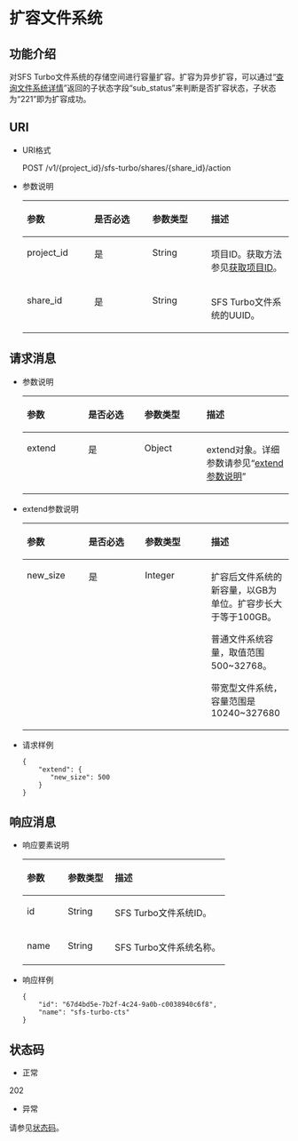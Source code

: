 # 扩容文件系统<a name="sfs_02_0056"></a>

## 功能介绍<a name="section10078954"></a>

对SFS Turbo文件系统的存储空间进行容量扩容。扩容为异步扩容，可以通过“[查询文件系统详情](查询单个文件系统.md)”返回的子状态字段“sub\_status”来判断是否扩容状态，子状态为“221”即为扩容成功。

## URI<a name="section23601724"></a>

-   URI格式

    POST /v1/\{project\_id\}/sfs-turbo/shares/\{share\_id\}/action

-   参数说明

    <a name="table61516961"></a>
    <table><thead align="left"><tr id="row15685300"><th class="cellrowborder" valign="top" width="25.27%" id="mcps1.1.5.1.1"><p id="p62549763"><a name="p62549763"></a><a name="p62549763"></a>参数</p>
    </th>
    <th class="cellrowborder" valign="top" width="21.83%" id="mcps1.1.5.1.2"><p id="p33366031"><a name="p33366031"></a><a name="p33366031"></a>是否必选</p>
    </th>
    <th class="cellrowborder" valign="top" width="22.07%" id="mcps1.1.5.1.3"><p id="p1750013217615"><a name="p1750013217615"></a><a name="p1750013217615"></a>参数类型</p>
    </th>
    <th class="cellrowborder" valign="top" width="30.830000000000002%" id="mcps1.1.5.1.4"><p id="p18293951"><a name="p18293951"></a><a name="p18293951"></a>描述</p>
    </th>
    </tr>
    </thead>
    <tbody><tr id="row5415035"><td class="cellrowborder" valign="top" width="25.27%" headers="mcps1.1.5.1.1 "><p id="p35964716"><a name="p35964716"></a><a name="p35964716"></a>project_id</p>
    </td>
    <td class="cellrowborder" valign="top" width="21.83%" headers="mcps1.1.5.1.2 "><p id="p27460922"><a name="p27460922"></a><a name="p27460922"></a>是</p>
    </td>
    <td class="cellrowborder" valign="top" width="22.07%" headers="mcps1.1.5.1.3 "><p id="p16500113211620"><a name="p16500113211620"></a><a name="p16500113211620"></a>String</p>
    </td>
    <td class="cellrowborder" valign="top" width="30.830000000000002%" headers="mcps1.1.5.1.4 "><p id="p24840910"><a name="p24840910"></a><a name="p24840910"></a>项目ID。获取方法参见<a href="获取项目ID.md">获取项目ID</a>。</p>
    </td>
    </tr>
    <tr id="row20571123"><td class="cellrowborder" valign="top" width="25.27%" headers="mcps1.1.5.1.1 "><p id="p55648230"><a name="p55648230"></a><a name="p55648230"></a>share_id</p>
    </td>
    <td class="cellrowborder" valign="top" width="21.83%" headers="mcps1.1.5.1.2 "><p id="p11212819"><a name="p11212819"></a><a name="p11212819"></a>是</p>
    </td>
    <td class="cellrowborder" valign="top" width="22.07%" headers="mcps1.1.5.1.3 "><p id="p550013321568"><a name="p550013321568"></a><a name="p550013321568"></a>String</p>
    </td>
    <td class="cellrowborder" valign="top" width="30.830000000000002%" headers="mcps1.1.5.1.4 "><p id="p35823136"><a name="p35823136"></a><a name="p35823136"></a>SFS Turbo文件系统的UUID。</p>
    </td>
    </tr>
    </tbody>
    </table>


## 请求消息<a name="section11088925"></a>

-   参数说明

    <a name="table20355323"></a>
    <table><thead align="left"><tr id="row26131842"><th class="cellrowborder" valign="top" width="23.00769923007699%" id="mcps1.1.5.1.1"><p id="p36304473"><a name="p36304473"></a><a name="p36304473"></a>参数</p>
    </th>
    <th class="cellrowborder" valign="top" width="21.157884211578843%" id="mcps1.1.5.1.2"><p id="p24294565"><a name="p24294565"></a><a name="p24294565"></a>是否必选</p>
    </th>
    <th class="cellrowborder" valign="top" width="23.30766923307669%" id="mcps1.1.5.1.3"><p id="p54981229"><a name="p54981229"></a><a name="p54981229"></a>参数类型</p>
    </th>
    <th class="cellrowborder" valign="top" width="32.52674732526747%" id="mcps1.1.5.1.4"><p id="p21702762"><a name="p21702762"></a><a name="p21702762"></a>描述</p>
    </th>
    </tr>
    </thead>
    <tbody><tr id="row13093283"><td class="cellrowborder" valign="top" width="23.00769923007699%" headers="mcps1.1.5.1.1 "><p id="p53923001"><a name="p53923001"></a><a name="p53923001"></a>extend</p>
    </td>
    <td class="cellrowborder" valign="top" width="21.157884211578843%" headers="mcps1.1.5.1.2 "><p id="p57988249"><a name="p57988249"></a><a name="p57988249"></a>是</p>
    </td>
    <td class="cellrowborder" valign="top" width="23.30766923307669%" headers="mcps1.1.5.1.3 "><p id="p5686931"><a name="p5686931"></a><a name="p5686931"></a>Object</p>
    </td>
    <td class="cellrowborder" valign="top" width="32.52674732526747%" headers="mcps1.1.5.1.4 "><p id="p66536629"><a name="p66536629"></a><a name="p66536629"></a>extend对象。详细参数请参见“<a href="#table20355323">extend参数说明</a>”</p>
    </td>
    </tr>
    </tbody>
    </table>

-   extend参数说明

    <a name="table19964132917205"></a>
    <table><thead align="left"><tr id="row10964029182010"><th class="cellrowborder" valign="top" width="23.16768323167683%" id="mcps1.1.5.1.1"><p id="p1396402992014"><a name="p1396402992014"></a><a name="p1396402992014"></a>参数</p>
    </th>
    <th class="cellrowborder" valign="top" width="21.16788321167883%" id="mcps1.1.5.1.2"><p id="p69647296201"><a name="p69647296201"></a><a name="p69647296201"></a>是否必选</p>
    </th>
    <th class="cellrowborder" valign="top" width="24.837516248375163%" id="mcps1.1.5.1.3"><p id="p65255358226"><a name="p65255358226"></a><a name="p65255358226"></a>参数类型</p>
    </th>
    <th class="cellrowborder" valign="top" width="30.826917308269174%" id="mcps1.1.5.1.4"><p id="p8964112917202"><a name="p8964112917202"></a><a name="p8964112917202"></a>描述</p>
    </th>
    </tr>
    </thead>
    <tbody><tr id="row7979112912017"><td class="cellrowborder" valign="top" width="23.16768323167683%" headers="mcps1.1.5.1.1 "><p id="p2979329122015"><a name="p2979329122015"></a><a name="p2979329122015"></a>new_size</p>
    </td>
    <td class="cellrowborder" valign="top" width="21.16788321167883%" headers="mcps1.1.5.1.2 "><p id="p1897992915202"><a name="p1897992915202"></a><a name="p1897992915202"></a>是</p>
    </td>
    <td class="cellrowborder" valign="top" width="24.837516248375163%" headers="mcps1.1.5.1.3 "><p id="p4525113511223"><a name="p4525113511223"></a><a name="p4525113511223"></a>Integer</p>
    </td>
    <td class="cellrowborder" valign="top" width="30.826917308269174%" headers="mcps1.1.5.1.4 "><p id="p699517298209"><a name="p699517298209"></a><a name="p699517298209"></a>扩容后文件系统的新容量，以GB为单位。扩容步长大于等于100GB。</p>
    <p id="p146831719218"><a name="p146831719218"></a><a name="p146831719218"></a>普通文件系统容量，取值范围500~32768。</p>
    <p id="p5961122432519"><a name="p5961122432519"></a><a name="p5961122432519"></a>带宽型文件系统，容量范围是10240~327680</p>
    </td>
    </tr>
    </tbody>
    </table>


-   请求样例

    ```
    {
        "extend": { 
           "new_size": 500    
        }
    }
    ```


## 响应消息<a name="section32691462"></a>

-   响应要素说明

    <a name="table1363496"></a>
    <table><thead align="left"><tr id="row43473456"><th class="cellrowborder" valign="top" width="20.200000000000003%" id="mcps1.1.4.1.1"><p id="p31689036"><a name="p31689036"></a><a name="p31689036"></a>参数</p>
    </th>
    <th class="cellrowborder" valign="top" width="23.23%" id="mcps1.1.4.1.2"><p id="p16675084"><a name="p16675084"></a><a name="p16675084"></a>参数类型</p>
    </th>
    <th class="cellrowborder" valign="top" width="56.57%" id="mcps1.1.4.1.3"><p id="p8504536"><a name="p8504536"></a><a name="p8504536"></a>描述</p>
    </th>
    </tr>
    </thead>
    <tbody><tr id="row17778841"><td class="cellrowborder" valign="top" width="20.200000000000003%" headers="mcps1.1.4.1.1 "><p id="p30800055"><a name="p30800055"></a><a name="p30800055"></a>id</p>
    </td>
    <td class="cellrowborder" valign="top" width="23.23%" headers="mcps1.1.4.1.2 "><p id="p11776537"><a name="p11776537"></a><a name="p11776537"></a>String</p>
    </td>
    <td class="cellrowborder" valign="top" width="56.57%" headers="mcps1.1.4.1.3 "><p id="p14375464"><a name="p14375464"></a><a name="p14375464"></a>SFS Turbo文件系统ID。</p>
    </td>
    </tr>
    <tr id="row62270315"><td class="cellrowborder" valign="top" width="20.200000000000003%" headers="mcps1.1.4.1.1 "><p id="p10730792"><a name="p10730792"></a><a name="p10730792"></a>name</p>
    </td>
    <td class="cellrowborder" valign="top" width="23.23%" headers="mcps1.1.4.1.2 "><p id="p63887813"><a name="p63887813"></a><a name="p63887813"></a>String</p>
    </td>
    <td class="cellrowborder" valign="top" width="56.57%" headers="mcps1.1.4.1.3 "><p id="p7530346"><a name="p7530346"></a><a name="p7530346"></a>SFS Turbo文件系统名称。</p>
    </td>
    </tr>
    </tbody>
    </table>


-   响应样例

    ```
    {
        "id": "67d4bd5e-7b2f-4c24-9a0b-c0038940c6f8",
        "name": "sfs-turbo-cts"
    }
    ```


## 状态码<a name="section25787704"></a>

-   正常

202

-   异常

请参见[状态码](状态码.md)。

